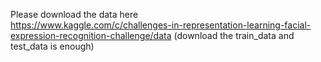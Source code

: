 Please download the data here  
https://www.kaggle.com/c/challenges-in-representation-learning-facial-expression-recognition-challenge/data
(download the train_data and test_data is enough)

